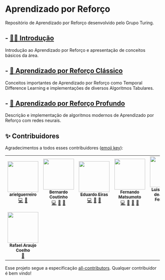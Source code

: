 # Aprendizado por Reforço

Repositório de Aprendizado por Reforço desenvolvido pelo Grupo Turing.

## - [👩‍🏫 Introdução](Introdução)

Introdução ao Aprendizado por Reforço e apresentação de conceitos básicos da área.

## - [🎰 Aprendizado por Reforço Clássico](Aprendizado%20por%20Reforço%20Clássico)

Conceitos importantes de Aprendizado por Reforço como Temporal Difference Learning e implementações de diversos Algoritmos Tabulares.

## - [🧠 Aprendizado por Reforço Profundo](Aprendizado%20por%20Reforço%20Profundo)

Descrição e implementação de algoritmos modernos de Aprendizado por Reforço com redes neurais.

## ✨ Contribuidores

Agradecimentos a todos esses contribuidores ([emoji key](https://allcontributors.org/docs/en/emoji-key)):

<!-- ALL-CONTRIBUTORS-LIST:START - Do not remove or modify this section -->
<!-- prettier-ignore-start -->
<!-- markdownlint-disable -->
<table>
  <tr>
    <td align="center"><a href="https://github.com/arielguerreiro"><img src="https://avatars1.githubusercontent.com/u/32415652?v=4?s=100" width="100px;" alt=""/><br /><sub><b>arielguerreiro</b></sub></a><br /><a href="https://github.com/turing-usp/Aprendizado-por-Reforco/commits?author=arielguerreiro" title="Code">💻</a> <a href="https://github.com/turing-usp/Aprendizado-por-Reforco/commits?author=arielguerreiro" title="Documentation">📖</a></td>
    <td align="center"><a href="https://github.com/Berbardo"><img src="https://avatars0.githubusercontent.com/u/48636340?v=4?s=100" width="100px;" alt=""/><br /><sub><b>Bernardo Coutinho</b></sub></a><br /><a href="https://github.com/turing-usp/Aprendizado-por-Reforco/commits?author=Berbardo" title="Code">💻</a> <a href="https://github.com/turing-usp/Aprendizado-por-Reforco/commits?author=Berbardo" title="Documentation">📖</a> <a href="https://github.com/turing-usp/Aprendizado-por-Reforco/pulls?q=is%3Apr+reviewed-by%3ABerbardo" title="Reviewed Pull Requests">👀</a></td>
    <td align="center"><a href="https://github.com/dueiras"><img src="https://avatars2.githubusercontent.com/u/55857466?v=4?s=100" width="100px;" alt=""/><br /><sub><b>Eduardo Eiras</b></sub></a><br /><a href="https://github.com/turing-usp/Aprendizado-por-Reforco/commits?author=dueiras" title="Code">💻</a> <a href="https://github.com/turing-usp/Aprendizado-por-Reforco/commits?author=dueiras" title="Documentation">📖</a> <a href="https://github.com/turing-usp/Aprendizado-por-Reforco/pulls?q=is%3Apr+reviewed-by%3Adueiras" title="Reviewed Pull Requests">👀</a></td>
    <td align="center"><a href="https://github.com/fernandokm"><img src="https://avatars3.githubusercontent.com/u/12588556?v=4?s=100" width="100px;" alt=""/><br /><sub><b>Fernando Matsumoto</b></sub></a><br /><a href="https://github.com/turing-usp/Aprendizado-por-Reforco/commits?author=fernandokm" title="Code">💻</a> <a href="https://github.com/turing-usp/Aprendizado-por-Reforco/commits?author=fernandokm" title="Documentation">📖</a> <a href="https://github.com/turing-usp/Aprendizado-por-Reforco/pulls?q=is%3Apr+reviewed-by%3Afernandokm" title="Reviewed Pull Requests">👀</a> <a href="#tool-fernandokm" title="Tools">🔧</a></td>
    <td align="center"><a href="https://github.com/luish18"><img src="https://avatars0.githubusercontent.com/u/64617905?v=4?s=100" width="100px;" alt=""/><br /><sub><b>Luis Henrique de Almeida Fernandes</b></sub></a><br /><a href="https://github.com/turing-usp/Aprendizado-por-Reforco/commits?author=luish18" title="Code">💻</a> <a href="https://github.com/turing-usp/Aprendizado-por-Reforco/commits?author=luish18" title="Documentation">📖</a></td>
    <td align="center"><a href="https://github.com/nelsonayamashita"><img src="https://avatars3.githubusercontent.com/u/46365985?v=4?s=100" width="100px;" alt=""/><br /><sub><b>Nelson Alves Yamashita</b></sub></a><br /><a href="https://github.com/turing-usp/Aprendizado-por-Reforco/commits?author=nelsonayamashita" title="Code">💻</a> <a href="https://github.com/turing-usp/Aprendizado-por-Reforco/commits?author=nelsonayamashita" title="Documentation">📖</a> <a href="https://github.com/turing-usp/Aprendizado-por-Reforco/pulls?q=is%3Apr+reviewed-by%3Anelsonayamashita" title="Reviewed Pull Requests">👀</a></td>
    <td align="center"><a href="https://github.com/FelipeAugustoMachado"><img src="https://avatars.githubusercontent.com/u/17839011?v=4?s=100" width="100px;" alt=""/><br /><sub><b>FelipeAugustoMachado</b></sub></a><br /><a href="https://github.com/turing-usp/Aprendizado-por-Reforco/pulls?q=is%3Apr+reviewed-by%3AFelipeAugustoMachado" title="Reviewed Pull Requests">👀</a></td>
  </tr>
  <tr>
    <td align="center"><a href="https://github.com/rafael-acoelho"><img src="https://avatars.githubusercontent.com/u/64666949?v=4?s=100" width="100px;" alt=""/><br /><sub><b>Rafael Araujo Coelho</b></sub></a><br /><a href="https://github.com/turing-usp/Aprendizado-por-Reforco/pulls?q=is%3Apr+reviewed-by%3Arafael-acoelho" title="Reviewed Pull Requests">👀</a></td>
  </tr>
</table>

<!-- markdownlint-restore -->
<!-- prettier-ignore-end -->

<!-- ALL-CONTRIBUTORS-LIST:END -->

Esse projeto segue a especificação [all-contributors](https://github.com/all-contributors/all-contributors). Qualquer contribuidor é bem vindo!